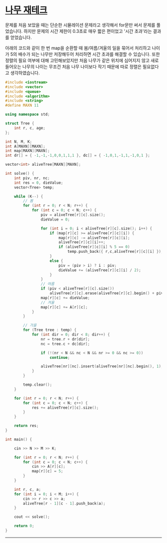 # [나무 재테크](https://www.acmicpc.net/problem/16235)

문제를 처음 보았을 때는 단순한 시뮬레이션 문제라고 생각해서 for문만 써서 문제를 풀었습니다. 
하지만 문제의 시간 제한이 0.3초로 매우 짧은 편이었고 '시간 초과'라는 결과를 얻었습니다.

아래의 코드와 같이 한 번 map을 순환할 때 봄/여름/겨울의 일을 묶어서 처리하고 나이가 5의 배수가 되는 나무만 저장해두어 처리하면 시간 초과를 해결할 수 있습니다.
또한 정렬의 필요 여부에 대해 고민해보았지만 처음 나무가 같은 위치에 심어지지 않고 새로 들어오는 나무의 나이는 무조건 처음 나무 나이보다 작기 때문에 따로 정렬은 필요없다고 생각하였습니다.

```c++
#include <iostream>
#include <vector>
#include <queue>
#include <algorithm>
#include <string>
#define MAXN 11

using namespace std;

struct Tree {
	int r, c, age;
};

int N, M, K;
int A[MAXN][MAXN];
int map[MAXN][MAXN];
int dr[] = { -1,-1,-1,0,0,1,1,1 }, dc[] = { -1,0,1,-1,1,-1,0,1 };

vector<int> aliveTree[MAXN][MAXN];

int solve() {
	int piv, nr, nc;
	int res = 0, dieValue;
	vector<Tree> temp;

	while (K--) {
		// 봄
		for (int r = 0; r < N; r++) {
			for (int c = 0; c < N; c++) {
				piv = aliveTree[r][c].size();
				dieValue = 0;

				for (int i = 0; i < aliveTree[r][c].size(); i++) {
					if (map[r][c] >= aliveTree[r][c][i]) {
						map[r][c] -= aliveTree[r][c][i];
						aliveTree[r][c][i]++;
						if (aliveTree[r][c][i] % 5 == 0)
							temp.push_back({ r,c,aliveTree[r][c][i] });
					}
					else {
						piv = (piv > i) ? i : piv;
						dieValue += (aliveTree[r][c][i] / 2);
					}
				}
				// 여름
				if (piv < aliveTree[r][c].size())
					aliveTree[r][c].erase(aliveTree[r][c].begin() + piv, aliveTree[r][c].end());
				map[r][c] += dieValue;
				// 겨울
				map[r][c] += A[r][c];
			}
		}

		// 가을
		for (Tree tree : temp) {
			for (int dir = 0; dir < 8; dir++) {
				nr = tree.r + dr[dir];
				nc = tree.c + dc[dir];

				if (!(nr < N && nc < N && nr >= 0 && nc >= 0))
					continue;

				aliveTree[nr][nc].insert(aliveTree[nr][nc].begin(), 1);
			}
		}

		temp.clear();
	}

	for (int r = 0; r < N; r++) {
		for (int c = 0; c < N; c++) {
			res += aliveTree[r][c].size();
		}
	}

	return res;
}

int main() {

	cin >> N >> M >> K;

	for (int r = 0; r < N; r++) {
		for (int c = 0; c < N; c++) {
			cin >> A[r][c];
			map[r][c] = 5;
		}
	}

	int r, c, a;
	for (int i = 0; i < M; i++) {
		cin >> r >> c >> a;
		aliveTree[r - 1][c - 1].push_back(a);
	}

	cout << solve();

	return 0;
}
```
---------------------------
